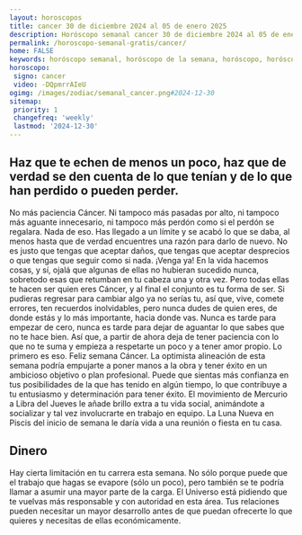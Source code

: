 ```yaml
---
layout: horoscopos
title: cancer 30 de diciembre 2024 al 05 de enero 2025 
description: Horóscopo semanal cancer 30 de diciembre 2024 al 05 de enero 2025. Haz que te echen de menos un poco, haz que de verdad se den cuenta de lo que tenían y de lo que han perdido o pueden perder.
permalink: /horoscopo-semanal-gratis/cancer/
home: FALSE
keywords: horóscopo semanal, horóscopo de la semana, horóscopo, horóscopo gratis,horóscopos, horóscopo esperanza gracia, horoscopos cancer la semana, horóscopos gratis, Tarot, Astrologia, Zodíaco, cancer, horoscopo gratis, semanal
horoscopo:
 signo: cancer
 video: -DQpmrrAIeU
ogimg: /images/zodiac/semanal_cancer.png#2024-12-30
sitemap:
 priority: 1
 changefreq: 'weekly'
 lastmod: '2024-12-30'
---
```




## Haz que te echen de menos un poco, haz que de verdad se den cuenta de lo que tenían y de lo que han perdido o pueden perder.

No más paciencia Cáncer. Ni tampoco más pasadas por alto, ni tampoco más aguante innecesario, ni tampoco más perdón como si el perdón se regalara. Nada de eso. Has llegado a un límite y se acabó lo que se daba, al menos hasta que de verdad encuentres una razón para darlo de nuevo. No es justo que tengas que aceptar daños, que tengas que aceptar desprecios o que tengas que seguir como si nada. ¡Venga ya! En la vida hacemos cosas, y sí, ojalá que algunas de ellas no hubieran sucedido nunca, sobretodo esas que retumban en tu cabeza una y otra vez. Pero todas ellas te hacen ser quien eres Cáncer, y al final el conjunto es tu forma de ser. Si pudieras regresar para cambiar algo ya no serías tu, así que, vive, comete errores, ten recuerdos inolvidables, pero nunca dudes de quien eres, de donde estás y lo más importante, hacia donde vas. Nunca es tarde para empezar de cero, nunca es tarde para dejar de aguantar lo que sabes que no te hace bien. Así que, a partir de ahora deja de tener paciencia con lo que no te suma y empieza a respetarte un poco y a tener amor propio. Lo primero es eso. Feliz semana Cáncer.
La optimista alineación de esta semana podría empujarte a poner manos a la obra y tener éxito en un ambicioso objetivo o plan profesional. Puede que sientas más confianza en tus posibilidades de la que has tenido en algún tiempo, lo que contribuye a tu entusiasmo y determinación para tener éxito. El movimiento de Mercurio a Libra del Jueves le añade brillo extra a tu vida social, animándote a socializar y tal vez involucrarte en trabajo en equipo. La Luna Nueva en Piscis del inicio de semana le daría vida a una reunión o fiesta en tu casa.

## Dinero

Hay cierta limitación en tu carrera esta semana. No sólo porque puede que el trabajo que hagas se evapore (sólo un poco), pero también se te podría llamar a asumir una mayor parte de la carga. El Universo está pidiendo que te vuelvas más responsable y con autoridad en esta área. Tus relaciones pueden necesitar un mayor desarrollo antes de que puedan ofrecerte lo que quieres y necesitas de ellas económicamente.